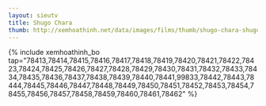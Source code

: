 ```yaml
---
layout: sieutv
title: Shugo Chara
thumb: http://xemhoathinh.net/data/images/films/thumb/shugo-chara-shugo-chara-2012.jpg
---
```

{% include xemhoathinh_bo tap="78413,78414,78415,78416,78417,78418,78419,78420,78421,78422,78423,78424,78425,78426,78427,78428,78429,78430,78431,78432,78433,78434,78435,78436,78437,78438,78439,78440,78441,99833,78442,78443,78444,78445,78446,78447,78448,78449,78450,78451,78452,78453,78454,78455,78456,78457,78458,78459,78460,78461,78462" %} 
